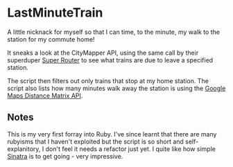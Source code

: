 LastMinuteTrain
===============

A little nicknack for myself so that I can time, to the minute, my walk to the station for my commute home!

It sneaks a look at the CityMapper API, using the same call by their superduper [Super Router](https://citymapper.com/london/superrouter) to see what trains are due to leave a specified station.

The script then filters out only trains that stop at my home station.
The script also lists how many minutes walk away the station is using the [Google Maps Distance Matrix API](https://developers.google.com/maps/documentation/distancematrix/).

Notes
-----

This is my very first forray into Ruby. I've since learnt that there are many rubyisms that I haven't exploited but the script is so short and self-explanitory, I don't feel it needs a refactor just yet. I quite like how simple [Sinatra](http://www.sinatrarb.com) is to get going - very impressive.
